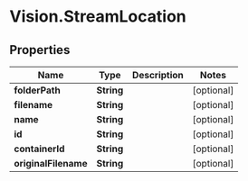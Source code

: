 # Vision.StreamLocation

## Properties
Name | Type | Description | Notes
------------ | ------------- | ------------- | -------------
**folderPath** | **String** |  | [optional] 
**filename** | **String** |  | [optional] 
**name** | **String** |  | [optional] 
**id** | **String** |  | [optional] 
**containerId** | **String** |  | [optional] 
**originalFilename** | **String** |  | [optional] 


